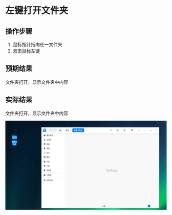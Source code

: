 # 左键打开文件夹

## 操作步骤

1. 鼠标指针指向任一文件夹
2. 双击鼠标左键

## 预期结果

文件夹打开，显示文件夹中内容

## 实际结果

文件夹打开，显示文件夹中内容

![左键打开文件夹.png](../img/左键打开文件夹.png)
